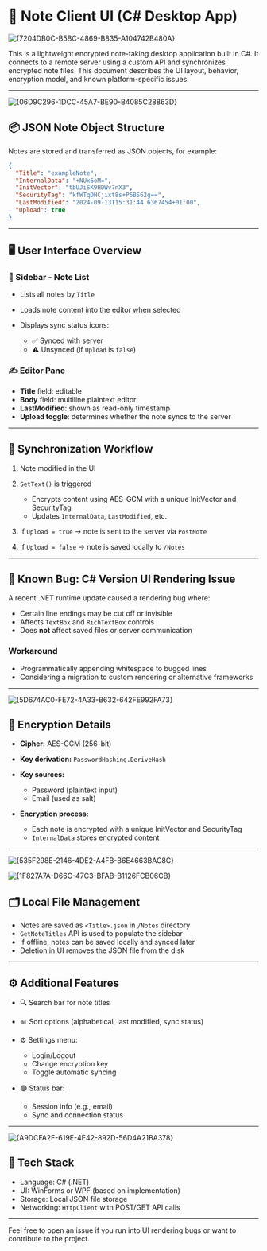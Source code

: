 # 🧠 Note Client UI (C# Desktop App)

![{7204DB0C-B5BC-4869-B835-A104742B480A}](https://github.com/user-attachments/assets/94954d1e-b91d-4df7-84c0-f01cd7c71312)

This is a lightweight encrypted note-taking desktop application built in C#. It connects to a remote server using a custom API and synchronizes encrypted note files. This document describes the UI layout, behavior, encryption model, and known platform-specific issues.

---

![{06D9C296-1DCC-45A7-BE90-B4085C28863D}](https://github.com/user-attachments/assets/aa1dc451-ad02-4d72-a97f-54a3144eaba3)

## 📦 JSON Note Object Structure

Notes are stored and transferred as JSON objects, for example:

```json
{
  "Title": "exampleNote",
  "InternalData": "+NUx6oM=",
  "InitVector": "tbUJiSK9HDWv7nX3",
  "SecurityTag": "kfWTqDHCjixt8s+P6BS62g==",
  "LastModified": "2024-09-13T15:31:44.6367454+01:00",
  "Upload": true
}
```

---

## 🖥️ User Interface Overview

### 🧾 Sidebar - Note List

* Lists all notes by `Title`
* Loads note content into the editor when selected
* Displays sync status icons:

  * ✅ Synced with server
  * ⚠️ Unsynced (if `Upload` is `false`)

### ✍️ Editor Pane

* **Title** field: editable
* **Body** field: multiline plaintext editor
* **LastModified**: shown as read-only timestamp
* **Upload toggle**: determines whether the note syncs to the server

---

## 🔄 Synchronization Workflow

1. Note modified in the UI
2. `SetText()` is triggered

   * Encrypts content using AES-GCM with a unique InitVector and SecurityTag
   * Updates `InternalData`, `LastModified`, etc.
3. If `Upload = true` → note is sent to the server via `PostNote`
4. If `Upload = false` → note is saved locally to `/Notes`

---

## 🧪 Known Bug: C# Version UI Rendering Issue

A recent .NET runtime update caused a rendering bug where:

* Certain line endings may be cut off or invisible
* Affects `TextBox` and `RichTextBox` controls
* Does **not** affect saved files or server communication

### Workaround

* Programmatically appending whitespace to bugged lines
* Considering a migration to custom rendering or alternative frameworks

---

![{5D674AC0-FE72-4A33-B632-642FE992FA73}](https://github.com/user-attachments/assets/5071e547-0e83-4968-8027-55091a48fa2b)

## 🔐 Encryption Details

* **Cipher:** AES-GCM (256-bit)
* **Key derivation:** `PasswordHashing.DeriveHash`
* **Key sources:**

  * Password (plaintext input)
  * Email (used as salt)
* **Encryption process:**

  * Each note is encrypted with a unique InitVector and SecurityTag
  * `InternalData` stores encrypted content

---

![{535F298E-2146-4DE2-A4FB-B6E4663BAC8C}](https://github.com/user-attachments/assets/95208695-2431-4184-8e55-bbf58b04125d)

![{1F827A7A-D66C-47C3-BFAB-B1126FCB06CB}](https://github.com/user-attachments/assets/9834117f-c94d-4a8f-97e9-cdd3038d52b8)

## 🗂 Local File Management

* Notes are saved as `<Title>.json` in `/Notes` directory
* `GetNoteTitles` API is used to populate the sidebar
* If offline, notes can be saved locally and synced later
* Deletion in UI removes the JSON file from the disk

---

## ⚙️ Additional Features

* 🔍 Search bar for note titles
* 📊 Sort options (alphabetical, last modified, sync status)
* ⚙️ Settings menu:

  * Login/Logout
  * Change encryption key
  * Toggle automatic syncing
* 🟢 Status bar:

  * Session info (e.g., email)
  * Sync and connection status

---

![{A9DCFA2F-619E-4E42-892D-56D4A21BA378}](https://github.com/user-attachments/assets/c401e2e7-6f4a-44f3-b472-f6b6ca2e1492)

## 🧩 Tech Stack

* Language: C# (.NET)
* UI: WinForms or WPF (based on implementation)
* Storage: Local JSON file storage
* Networking: `HttpClient` with POST/GET API calls

---

Feel free to open an issue if you run into UI rendering bugs or want to contribute to the project.
